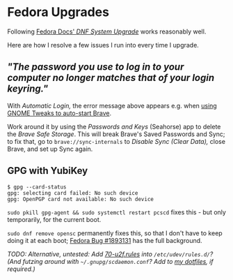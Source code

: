 # Fedora Upgrades

Following [Fedora Docs' _DNF System Upgrade_](https://docs.fedoraproject.org/en-US/quick-docs/dnf-system-upgrade/) works reasonably well.

Here are how I resolve a few issues I run into every time I upgrade.


## _"The password you use to log in to your computer no longer matches that of your login keyring."_

With _Automatic Login,_ the error message above appears e.g. when
[using GNOME Tweaks to auto-start Brave](https://github.com/vorburger/vorburger-dotfiles-bin-etc#on-fedora-workstation).

Work around it by using the _Passwords and Keys_ (Seahorse) app to delete the _Brave Safe Storage_.
This will break Brave's Saved Passwords and Sync; to fix that, go to `brave://sync-internals` to _Disable Sync (Clear Data),_
close Brave, and set up Sync again.


## GPG with YubiKey

<!-- https://github.com/vorburger/p#troubleshooting -->

    $ gpg --card-status
    gpg: selecting card failed: No such device
    gpg: OpenPGP card not available: No such device

`sudo pkill gpg-agent && sudo systemctl restart pcscd` fixes this - but only temporarily, for the current boot.

`sudo dnf remove opensc` permanently fixes this, so that I don't have to keep doing it at each boot; [Fedora Bug #1893131](https://bugzilla.redhat.com/show_bug.cgi?id=1893131) has the full background.

_TODO: Alternative, untested: Add [70-u2f.rules](https://github.com/Yubico/libfido2/blob/main/udev/70-u2f.rules) into `/etc/udev/rules.d/`?
(And futzing around with `~/.gnupg/scdaemon.conf`? Add to [my dotfiles](https://github.com/vorburger/vorburger-dotfiles-bin-etc), if required.)_
